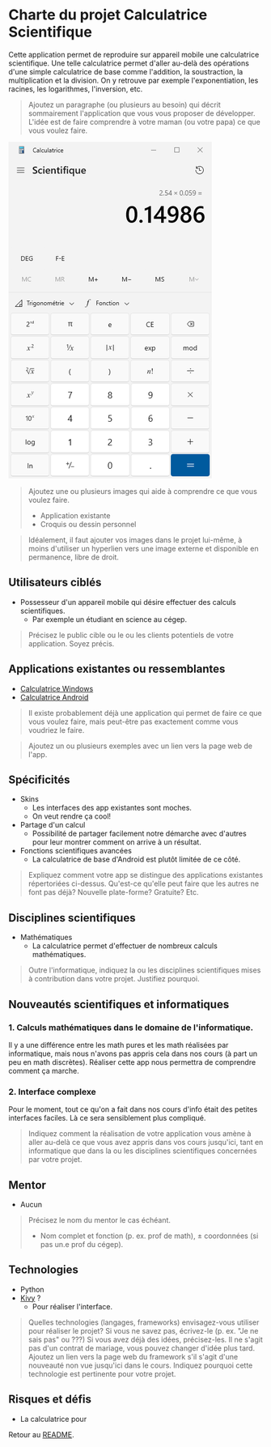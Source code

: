 
# Charte du projet Calculatrice Scientifique

Cette application permet de reproduire sur appareil mobile une calculatrice scientifique.
Une telle calculatrice permet d'aller au-delà des opérations d'une simple calculatrice de base 
comme l'addition, la soustraction, la multiplication et la division. 
On y retrouve par exemple l'exponentiation, les racines, les logarithmes,
l'inversion, etc.

> Ajoutez un paragraphe (ou plusieurs au besoin) qui décrit sommairement l'application que vous vous proposer de développer.
> L'idée est de faire comprendre à votre maman (ou votre papa) ce que vous voulez faire.

![calculatrice](calculatrice.png)

> Ajoutez une ou plusieurs images qui aide à comprendre ce que vous
> voulez faire.
>  - Application existante
>  - Croquis ou dessin personnel

> Idéalement, il faut ajouter vos images dans le projet lui-même,
> à moins d'utiliser un hyperlien vers une image externe et 
> disponible en permanence, libre de droit.

## Utilisateurs ciblés

- Possesseur d'un appareil mobile qui désire effectuer des calculs scientifiques.
  - Par exemple un étudiant en science au cégep.

> Précisez le public cible ou le ou les clients potentiels de votre application.
> Soyez précis.

## Applications existantes ou ressemblantes

- [Calculatrice Windows](https://apps.microsoft.com/detail/9WZDNCRFHVN5?hl=fr-ca&gl=CA)
- [Calculatrice Android](https://play.google.com/store/apps/details?id=com.google.android.calculator&hl=fr_CA&gl=US&pli=1)

> Il existe probablement déjà une application qui permet de faire
> ce que vous voulez faire, mais peut-être pas exactement comme vous voudriez
> le faire. 

> Ajoutez un ou plusieurs exemples avec un lien vers la page web de l'app.

## Spécificités

- Skins
  - Les interfaces des app existantes sont moches. 
  - On veut rendre ça cool!
- Partage d'un calcul
  - Possibilité de partager facilement notre démarche avec d'autres pour leur montrer comment on arrive à un résultat.
- Fonctions scientifiques avancées
  - La calculatrice de base d'Android est plutôt limitée de ce côté.

> Expliquez comment votre app se distingue des applications existantes
> répertoriées ci-dessus. Qu'est-ce qu'elle peut faire que les autres ne 
> font pas déjà? Nouvelle plate-forme? Gratuite? Etc.

## Disciplines scientifiques

- Mathématiques
  - La calculatrice permet d'effectuer de nombreux calculs mathématiques. 

> Outre l'informatique, indiquez la ou les disciplines scientifiques
> mises à contribution dans votre projet. Justifiez pourquoi.

## Nouveautés scientifiques et informatiques

### 1. Calculs mathématiques dans le domaine de l'informatique.

Il y a une différence entre les math pures et les math réalisées
par informatique, mais nous n'avons pas appris cela dans nos cours
(à part un peu en math discrètes).
Réaliser cette app nous permettra de comprendre comment ça marche.

### 2. Interface complexe

Pour le moment, tout ce qu'on a fait dans nos cours d'info était
des petites interfaces faciles. Là ce sera sensiblement plus compliqué.

> Indiquez comment la réalisation de votre application vous amène à aller
> au-delà ce que vous avez appris dans vos cours jusqu'ici, tant
> en informatique que dans la ou les disciplines scientifiques concernées
> par votre projet.

## Mentor

- Aucun

> Précisez le nom du mentor le cas échéant. 
> - Nom complet et fonction (p. ex. prof de math), ± coordonnées (si pas un.e prof du cégep).

## Technologies

- Python
- [Kivy](https://kivy.org/) ?
  - Pour réaliser l'interface. 

> Quelles technologies (langages, frameworks) envisagez-vous utiliser pour
> réaliser le projet? 
> Si vous ne savez pas, écrivez-le (p. ex. "Je ne sais pas" ou ???) 
> Si vous avez déjà des idées, précisez-les.
> Il ne s'agit pas d'un contrat de mariage, vous pouvez changer d'idée plus tard.
> Ajoutez un lien vers la page web du framework s'il s'agit d'une nouveauté
> non vue jusqu'ici dans le cours.
> Indiquez pourquoi cette technologie est pertinente pour votre projet.

## Risques et défis

- La calculatrice pour


Retour au [README](../README.md).